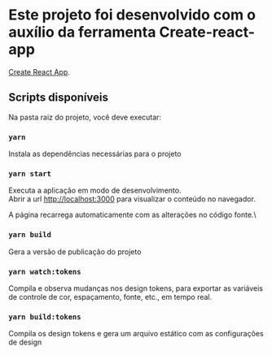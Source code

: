 # Este projeto foi desenvolvido com o auxílio da ferramenta Create-react-app

[Create React App](https://github.com/facebook/create-react-app).

## Scripts disponíveis

Na pasta raiz do projeto, você deve executar:

### `yarn`

Instala as dependências necessárias para o projeto

### `yarn start`

Executa a aplicação em modo de desenvolvimento.\
Abrir a url [http://localhost:3000](http://localhost:3000) para visualizar o conteúdo no navegador.

A página recarrega automaticamente com as alterações no código fonte.\

### `yarn build`

Gera a versão de publicação do projeto

### `yarn watch:tokens`

Compila e observa mudanças nos design tokens, para exportar as variáveis de controle de cor, espaçamento, fonte, etc., em tempo real.

### `yarn build:tokens` 
Compila os design tokens e gera um arquivo estático com as configurações de design


